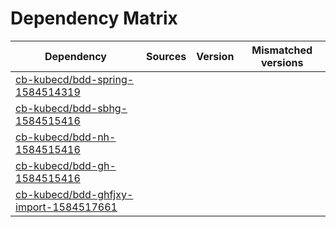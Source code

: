 # Dependency Matrix

Dependency | Sources | Version | Mismatched versions
---------- | ------- | ------- | -------------------
[cb-kubecd/bdd-spring-1584514319](https://github.com/cb-kubecd/bdd-spring-1584514319.git) |  | []() | 
[cb-kubecd/bdd-sbhg-1584515416](https://github.com/cb-kubecd/bdd-sbhg-1584515416.git) |  | []() | 
[cb-kubecd/bdd-nh-1584515416](https://github.com/cb-kubecd/bdd-nh-1584515416.git) |  | []() | 
[cb-kubecd/bdd-gh-1584515416](https://github.com/cb-kubecd/bdd-gh-1584515416.git) |  | []() | 
[cb-kubecd/bdd-ghfjxy-import-1584517661](https://github.com/cb-kubecd/bdd-ghfjxy-import-1584517661.git) |  | []() | 
